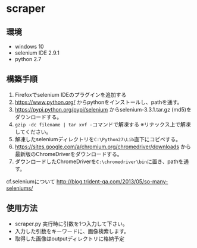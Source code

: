 # scraper  

## 環境  
* windows 10
* selenium IDE 2.9.1  
* python 2.7  

## 構築手順  

1. Firefoxでselenium IDEのプラグインを追加する
2. <https://www.python.org/> からpythonをインストールし、pathを通す。  
3. <https://pypi.python.org/pypi/selenium> からselenium-3.3.1.tar.gz (md5)をダウンロードする。  
4. `gzip -dc filename | tar xvf -`コマンドで解凍する ※リナックス上で解凍してください。  
5. 解凍したseleniumディレクトリを`C:\Python27\Lib`直下にコピペする。  
6. <https://sites.google.com/a/chromium.org/chromedriver/downloads> から最新版のChromeDriverをダウンロードする。  
7. ダウンロードしたChromeDriverを`C:\chromedriver\bin`に置き、pathを通す。  

cf.seleniumについて
<http://blog.trident-qa.com/2013/05/so-many-seleniums/>

## 使用方法  
* scraper.py 実行時に引数を1つ入力して下さい。  
* 入力した引数をキーワードに、画像検索します。  
* 取得した画像はoutputディレクトリに格納予定  
